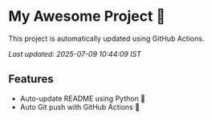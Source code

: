 # My Awesome Project 🚀

This project is automatically updated using GitHub Actions.

_Last updated: 2025-07-09 10:44:09 IST_

## Features
- Auto-update README using Python 🐍
- Auto Git push with GitHub Actions 🤖
